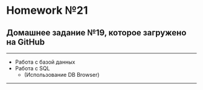 # Homework №21

## Домашнее задание №19, которое загружено на GitHub

---

- Работа с базой данных
- Работа с SQL
  - (Использование DB Browser)

---
